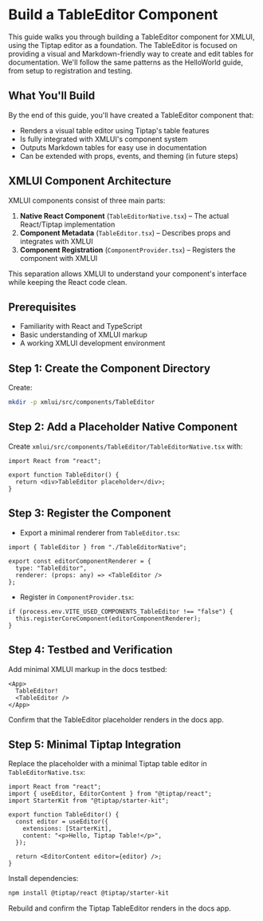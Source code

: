 # Build a TableEditor Component

This guide walks you through building a TableEditor component for XMLUI, using the Tiptap editor as a foundation. The TableEditor is focused on providing a visual and Markdown-friendly way to create and edit tables for documentation. We'll follow the same patterns as the HelloWorld guide, from setup to registration and testing.

## What You'll Build

By the end of this guide, you'll have created a TableEditor component that:

- Renders a visual table editor using Tiptap's table features
- Is fully integrated with XMLUI's component system
- Outputs Markdown tables for easy use in documentation
- Can be extended with props, events, and theming (in future steps)

## XMLUI Component Architecture

XMLUI components consist of three main parts:

1. **Native React Component** (`TableEditorNative.tsx`) – The actual React/Tiptap implementation
2. **Component Metadata** (`TableEditor.tsx`) – Describes props and integrates with XMLUI
3. **Component Registration** (`ComponentProvider.tsx`) – Registers the component with XMLUI

This separation allows XMLUI to understand your component's interface while keeping the React code clean.

## Prerequisites

- Familiarity with React and TypeScript
- Basic understanding of XMLUI markup
- A working XMLUI development environment

## Step 1: Create the Component Directory

Create:

```bash
mkdir -p xmlui/src/components/TableEditor
```

## Step 2: Add a Placeholder Native Component

Create `xmlui/src/components/TableEditor/TableEditorNative.tsx` with:

```tsx
import React from "react";

export function TableEditor() {
  return <div>TableEditor placeholder</div>;
}
```

## Step 3: Register the Component

- Export a minimal renderer from `TableEditor.tsx`:

```tsx
import { TableEditor } from "./TableEditorNative";

export const editorComponentRenderer = {
  type: "TableEditor",
  renderer: (props: any) => <TableEditor />
};
```

- Register in `ComponentProvider.tsx`:

```tsx
if (process.env.VITE_USED_COMPONENTS_TableEditor !== "false") {
  this.registerCoreComponent(editorComponentRenderer);
}
```

## Step 4: Testbed and Verification

Add minimal XMLUI markup in the docs testbed:

```xmlui-pg display
<App>
  TableEditor!
  <TableEditor />
</App>
```

Confirm that the TableEditor placeholder renders in the docs app.

## Step 5: Minimal Tiptap Integration

Replace the placeholder with a minimal Tiptap table editor in `TableEditorNative.tsx`:

```tsx
import React from "react";
import { useEditor, EditorContent } from "@tiptap/react";
import StarterKit from "@tiptap/starter-kit";

export function TableEditor() {
  const editor = useEditor({
    extensions: [StarterKit],
    content: "<p>Hello, Tiptap Table!</p>",
  });

  return <EditorContent editor={editor} />;
}
```

Install dependencies:

```bash
npm install @tiptap/react @tiptap/starter-kit
```

Rebuild and confirm the Tiptap TableEditor renders in the docs app.
